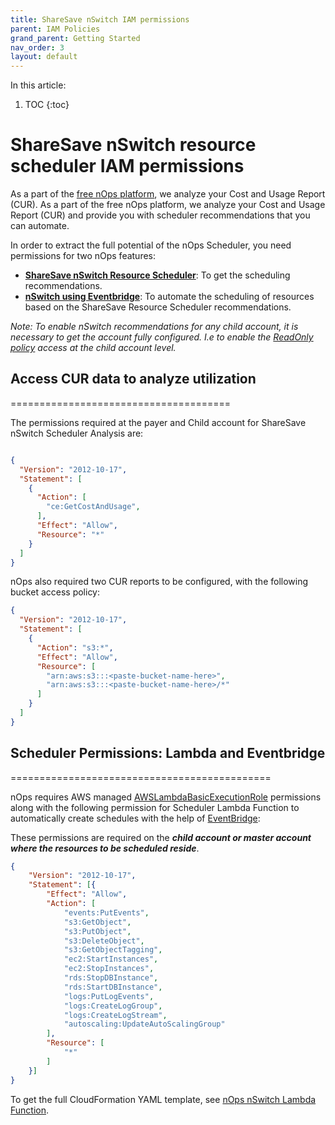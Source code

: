 ```yaml
---
title: ShareSave nSwitch IAM permissions
parent: IAM Policies
grand_parent: Getting Started
nav_order: 3
layout: default
---
```


In this article: 

1. TOC
{:toc}
# ShareSave nSwitch resource scheduler IAM permissions #


As a part of the [free nOps platform](../aws-iam-policy-nops-free-platform), we analyze your Cost and Usage Report (CUR). As a part of the free nOps platform, we analyze your Cost and Usage Report (CUR) and provide you with scheduler recommendations that you can automate.

In order to extract the full potential of the nOps Scheduler, you need permissions for two nOps features:

* **[ShareSave nSwitch Resource Scheduler](../aws-iam-policy-nswitch)**: To get the scheduling recommendations.
* **[nSwitch using Eventbridge](#scheduler-permissions-lambda-and-eventbridge)**: To automate the scheduling of resources based on the ShareSave Resource Scheduler recommendations.

_Note: To enable nSwitch recommendations for any child account, it is necessary to get the account fully configured. I.e to enable the [ReadOnly policy](../aws-iam-policy-nops-free-platform.md) access at the child account level._

## Access CUR data to analyze utilization ##
======================================

The permissions required at the payer and Child account for ShareSave nSwitch Scheduler Analysis are:

```json

{
  "Version": "2012-10-17",
  "Statement": [
    {
      "Action": [
        "ce:GetCostAndUsage",
      ],
      "Effect": "Allow",
      "Resource": "*"
    }
  ]
}

```

nOps also required two CUR reports to be configured, with the following bucket access policy:

```json
{
  "Version": "2012-10-17",
  "Statement": [
    {
      "Action": "s3:*",
      "Effect": "Allow",
      "Resource": [
        "arn:aws:s3:::<paste-bucket-name-here>",
        "arn:aws:s3:::<paste-bucket-name-here>/*"
      ]
    }
  ]
}

```

## Scheduler Permissions: Lambda and Eventbridge ##
=============================================

nOps requires AWS managed [AWSLambdaBasicExecutionRole](https://console.aws.amazon.com/iam/home#policies/arn:aws:iam::aws:policy/service-role/AWSLambdaBasicExecutionRole) permissions along with the following permission for Scheduler Lambda Function to automatically create schedules with the help of [EventBridge](https://help.nops.io/en/utilize-nops-resource-scheduler-with-eventbridge-integration-to-reduce-costs-automatically/):

These permissions are required on the **_child account or master account where the resources to be scheduled reside_**.

```json
{
    "Version": "2012-10-17",
    "Statement": [{
        "Effect": "Allow",
        "Action": [
            "events:PutEvents",
            "s3:GetObject",
            "s3:PutObject",
            "s3:DeleteObject",
            "s3:GetObjectTagging",
            "ec2:StartInstances",
            "ec2:StopInstances",
            "rds:StopDBInstance",
            "rds:StartDBInstance",
            "logs:PutLogEvents",
            "logs:CreateLogGroup",
            "logs:CreateLogStream",
            "autoscaling:UpdateAutoScalingGroup"
        ],
        "Resource": [
            "*"
        ]
    }]
}

```

To get the full CloudFormation YAML template, see [nOps nSwitch Lambda Function](https://github.com/nops-io/nops-rules-lambda/blob/master/scheduler/scheduler.yml).